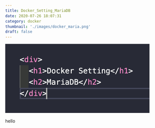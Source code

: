```yaml
---
title: Docker_Setting_MariaDB
date: 2020-07-26 18:07:31
category: docker
thumbnail: './images/docker_maria.png'
draft: false
---
```


![](./images/docker_maria.png)

hello
